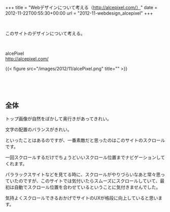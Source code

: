 +++
title = "Webデザインについて考える（http://alcepixel.com/）"
date = 2012-11-22T00:55:30+00:00
url = "2012-11-webdesign_alcepixel"
+++

&nbsp;

このサイトのデザインについて考える。

&nbsp;

alcePixel  
<http://alcepixel.com/>

{{< figure src="/images/2012/11/alcePixel.png" title="" >}}

&nbsp;

&nbsp;

## 全体

トップ画像が自然をぼかして奥行きがあってきれい。

文字の配置のバランスがきれい。

といったことはあるのですが、一番素敵だと思ったのはこのサイトのスクロールです。

一回スクロールするだけでちょうどいいスクロール位置までナビゲーションしてくれます。

パララックスサイトなどを見てる時に、スクロールがやりづらいなあと常々思っていたのですが、このサイトでは気付いたらスムーズにスクロールしていて、最初は自動でスクロール位置を合わせているということに気付きませんでした。

気持よくスクロールできるおかげでサイトのUXが格段に向上していると思います。